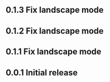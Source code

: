 ## 0.1.3 Fix landscape mode
## 0.1.2 Fix landscape mode
## 0.1.1 Fix landscape mode
## 0.0.1 Initial release

